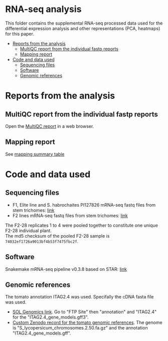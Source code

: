 # RNA-seq analysis

This folder contains the supplemental RNA-seq processed data used for the differential expression analysis and other representations (PCA, heatmaps) for this paper. 

<!-- MarkdownTOC autolink="true" levels="1,2" -->

- [Reports from the analysis](#reports-from-the-analysis)
	- [MultiQC report from the individual fastp reports](#multiqc-report-from-the-individual-fastp-reports)
	- [Mapping report](#mapping-report)
- [Code and data used](#code-and-data-used)
	- [Sequencing files](#sequencing-files)
	- [Software](#software)
	- [Genomic references](#genomic-references)

<!-- /MarkdownTOC -->


# Reports from the analysis

## MultiQC report from the individual fastp reports

Open the [MultiQC report](./multiqc_report.html) in a web browser. 

## Mapping report

See [mapping summary table](./mapping_summary.csv)

# Code and data used

## Sequencing files
- F1, Elite line and S. habrochaites PI127826 mRNA-seq fastq files from stem trichomes: [link](https://doi.org/10.5281/zenodo.3603229) 
- F2 lines mRNA-seq fastq files from stem trichomes: [link](https://doi.org/10.5281/zenodo.4491747)

The F2-28 replicates 1 to 4 were pooled together to constitute one unique F2-28 individual plant.  
The md5 checksum of the pooled F2-28 sample is `74032ef1726a9013bf4b53f7475fbc2f`. 

## Software 
Snakemake mRNA-seq pipeline v0.3.8 based on STAR: [link](https://github.com/BleekerLab/snakemake_rnaseq/releases/tag/v0.3.8)


## Genomic references
The tomato annotation ITAG2.4 was used. Specifally the cDNA fasta file was used.   

- [SOL Genomics link](https://solgenomics.net/organism/Solanum_lycopersicum/genome). Go to "FTP Site" then "annotation" and "ITAG2.4" for the "ITAG2.4_gene_models.gff3".     
- [Custom Zenodo record for the tomato genomic references](https://zenodo.org/record/5578601). The genome is "S_lycopersicum_chromosomes.2.50.fa.gz" and the annotation "ITAG2.4_gene_models.gff".  
